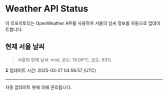 
# Weather API Status

이 리포지토리는 OpenWeather API를 사용하여 서울의 날씨 정보를 자동으로 업데이트합니다.

## 현재 서울 날씨
> 서울의 현재 날씨: mist, 온도: 18.06°C, 습도: 63%

⏳ 업데이트 시간: 2025-03-27 04:56:57 (UTC)

---
자동 업데이트 봇에 의해 관리됩니다.
